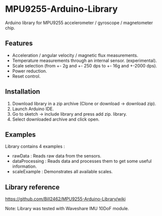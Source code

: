 # MPU9255-Arduino-Library

Arduino library for MPU9255 accelerometer / gyroscope / magnetometer chip.

## Features
- Acceleration / angular velocity / magnetic flux measurements.
- Temperature measurements through an internal sensor. (experimental).
- Scale selection (from +- 2g and +- 250 dps to +- 16g and +-2000 dps).
- Power reduction.
- Reset control.

## Installation
1. Download library in a zip archive (Clone or download -> download zip).
2. Launch Arduino IDE.
3. Go to sketch -> include library and press add zip. library.
4. Select downloaded archive and click open.

## Examples
Library contains 4 examples :
- rawData : Reads raw data from the sensors.
- dataProcessing : Reads data and processes them to get some useful information.
- scaleExample : Demonstrates all available scales.

## Library reference

https://github.com/Bill2462/MPU9255-Arduino-Library/wiki

Note: Library was tested with Waveshare IMU 10DoF module.
